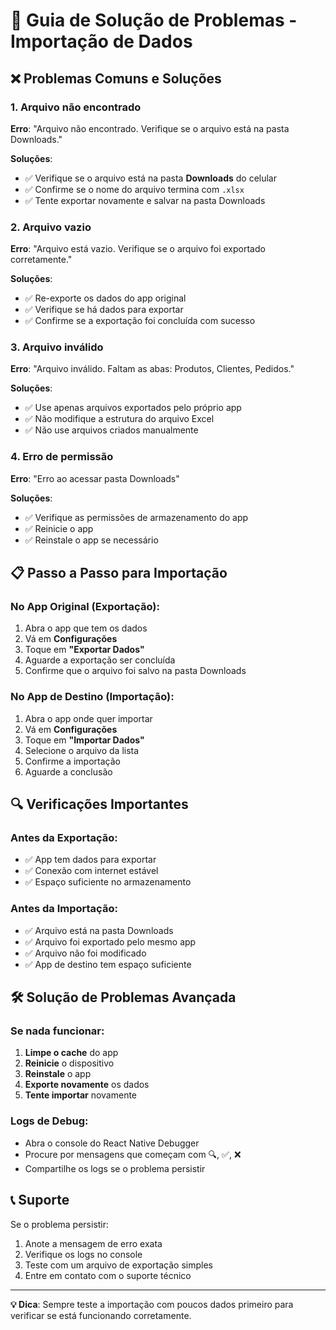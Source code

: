 # 🔄 Guia de Solução de Problemas - Importação de Dados

## ❌ Problemas Comuns e Soluções

### 1. **Arquivo não encontrado**
**Erro**: "Arquivo não encontrado. Verifique se o arquivo está na pasta Downloads."

**Soluções**:
- ✅ Verifique se o arquivo está na pasta **Downloads** do celular
- ✅ Confirme se o nome do arquivo termina com `.xlsx`
- ✅ Tente exportar novamente e salvar na pasta Downloads

### 2. **Arquivo vazio**
**Erro**: "Arquivo está vazio. Verifique se o arquivo foi exportado corretamente."

**Soluções**:
- ✅ Re-exporte os dados do app original
- ✅ Verifique se há dados para exportar
- ✅ Confirme se a exportação foi concluída com sucesso

### 3. **Arquivo inválido**
**Erro**: "Arquivo inválido. Faltam as abas: Produtos, Clientes, Pedidos."

**Soluções**:
- ✅ Use apenas arquivos exportados pelo próprio app
- ✅ Não modifique a estrutura do arquivo Excel
- ✅ Não use arquivos criados manualmente

### 4. **Erro de permissão**
**Erro**: "Erro ao acessar pasta Downloads"

**Soluções**:
- ✅ Verifique as permissões de armazenamento do app
- ✅ Reinicie o app
- ✅ Reinstale o app se necessário

## 📋 Passo a Passo para Importação

### **No App Original (Exportação)**:
1. Abra o app que tem os dados
2. Vá em **Configurações**
3. Toque em **"Exportar Dados"**
4. Aguarde a exportação ser concluída
5. Confirme que o arquivo foi salvo na pasta Downloads

### **No App de Destino (Importação)**:
1. Abra o app onde quer importar
2. Vá em **Configurações**
3. Toque em **"Importar Dados"**
4. Selecione o arquivo da lista
5. Confirme a importação
6. Aguarde a conclusão

## 🔍 Verificações Importantes

### **Antes da Exportação**:
- ✅ App tem dados para exportar
- ✅ Conexão com internet estável
- ✅ Espaço suficiente no armazenamento

### **Antes da Importação**:
- ✅ Arquivo está na pasta Downloads
- ✅ Arquivo foi exportado pelo mesmo app
- ✅ Arquivo não foi modificado
- ✅ App de destino tem espaço suficiente

## 🛠️ Solução de Problemas Avançada

### **Se nada funcionar**:
1. **Limpe o cache** do app
2. **Reinicie** o dispositivo
3. **Reinstale** o app
4. **Exporte novamente** os dados
5. **Tente importar** novamente

### **Logs de Debug**:
- Abra o console do React Native Debugger
- Procure por mensagens que começam com 🔍, ✅, ❌
- Compartilhe os logs se o problema persistir

## 📞 Suporte

Se o problema persistir:
1. Anote a mensagem de erro exata
2. Verifique os logs no console
3. Teste com um arquivo de exportação simples
4. Entre em contato com o suporte técnico

---

**💡 Dica**: Sempre teste a importação com poucos dados primeiro para verificar se está funcionando corretamente.
